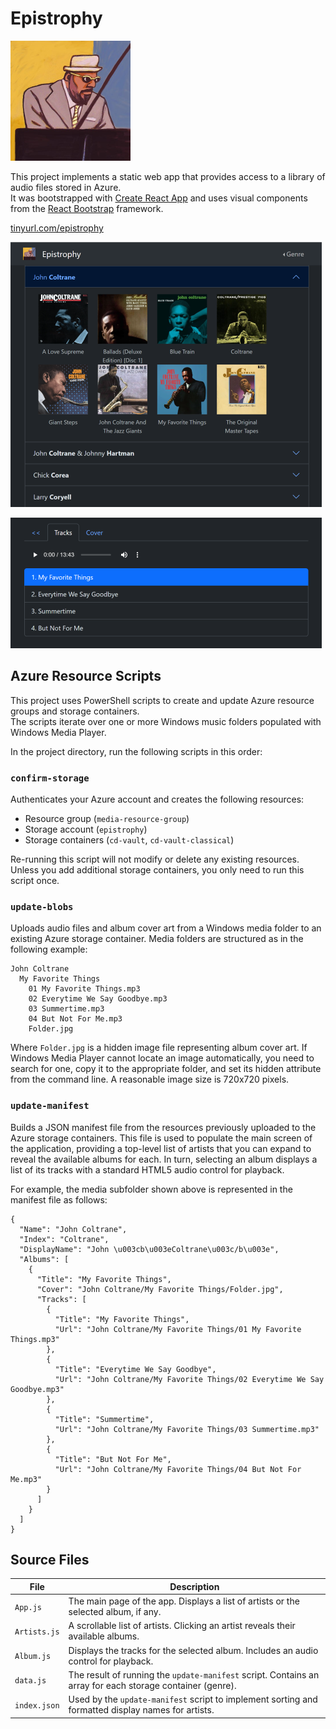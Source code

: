 # Epistrophy

![Epistrophy](/public/apple-touch-icon.png?raw=true)

This project implements a static web app that provides access to a library of audio files stored in Azure.\
It was bootstrapped with [Create React App](https://github.com/facebook/create-react-app) and uses visual components from the [React Bootstrap](https://react-bootstrap.netlify.app/) framework.

[tinyurl.com/epistrophy](https://tinyurl.com/epistrophy)

![Artist view](/images/Artists.png)

![Tracks view](/images/Tracks.png)

## Azure Resource Scripts

This project uses PowerShell scripts to create and update Azure resource groups and storage containers.\
The scripts iterate over one or more Windows music folders populated with Windows Media Player.

In the project directory, run the following scripts in this order:

### `confirm-storage`

Authenticates your Azure account and creates the following resources:
* Resource group (`media-resource-group`)
* Storage account (`epistrophy`)
* Storage containers (`cd-vault`, `cd-vault-classical`)

Re-running this script will not modify or delete any existing resources.\
Unless you add additional storage containers, you only need to run this script once.

### `update-blobs`

Uploads audio files and album cover art from a Windows media folder to an existing Azure storage container. Media folders are structured as in the following example:

```
John Coltrane
  My Favorite Things
    01 My Favorite Things.mp3
    02 Everytime We Say Goodbye.mp3
    03 Summertime.mp3
    04 But Not For Me.mp3
    Folder.jpg
```

Where `Folder.jpg` is a hidden image file representing album cover art. If Windows Media Player cannot locate an image automatically, you need to search for one, copy it to the appropriate folder, and set its hidden attribute from the command line. A reasonable image size is 720x720 pixels. 

### `update-manifest`

Builds a JSON manifest file from the resources previously uploaded to the Azure storage containers. This file is used to populate the main screen of the application, providing a top-level list of artists that you can expand to reveal the available albums for each. In turn, selecting an album displays a list of its tracks with a standard HTML5 audio control for playback.

For example, the media subfolder shown above is represented in the manifest file as follows:

```
{
  "Name": "John Coltrane",
  "Index": "Coltrane",
  "DisplayName": "John \u003cb\u003eColtrane\u003c/b\u003e",
  "Albums": [
    {
      "Title": "My Favorite Things",
      "Cover": "John Coltrane/My Favorite Things/Folder.jpg",
      "Tracks": [
        {
          "Title": "My Favorite Things",
          "Url": "John Coltrane/My Favorite Things/01 My Favorite Things.mp3"
        },
        {
          "Title": "Everytime We Say Goodbye",
          "Url": "John Coltrane/My Favorite Things/02 Everytime We Say Goodbye.mp3"
        },
        {
          "Title": "Summertime",
          "Url": "John Coltrane/My Favorite Things/03 Summertime.mp3"
        },
        {
          "Title": "But Not For Me",
          "Url": "John Coltrane/My Favorite Things/04 But Not For Me.mp3"
        }
      ]
    }
  ]
}
```

## Source Files

File | Description
---- | -----------
`App.js` | The main page of the app. Displays a list of artists or the selected album, if any.
`Artists.js` | A scrollable list of artists. Clicking an artist reveals their available albums.
`Album.js` | Displays the tracks for the selected album. Includes an audio control for playback.
`data.js` | The result of running the `update-manifest` script. Contains an array for each storage container (genre).
`index.json` | Used by the `update-manifest` script to implement sorting and formatted display names for artists.